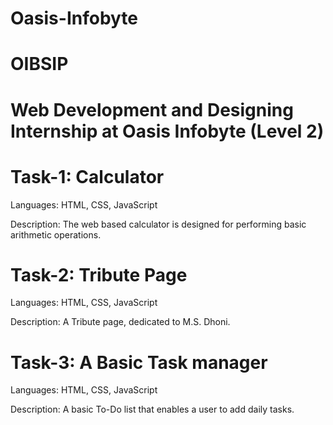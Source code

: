 # Oasis-Infobyte
# OIBSIP
# Web Development and Designing Internship at Oasis Infobyte (Level 2)

# Task-1: Calculator
Languages: HTML, CSS, JavaScript

Description: The web based calculator is designed for performing basic arithmetic operations.

# Task-2: Tribute Page
Languages: HTML, CSS, JavaScript

Description: A Tribute page, dedicated to M.S. Dhoni.

# Task-3: A Basic Task manager
Languages: HTML, CSS, JavaScript

Description: A basic To-Do list that enables a user to add daily tasks.

